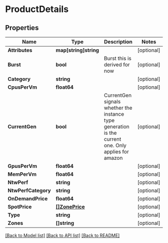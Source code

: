 # ProductDetails

## Properties

Name | Type | Description | Notes
------------ | ------------- | ------------- | -------------
**Attributes** | **map[string]string** |  | [optional] 
**Burst** | **bool** | Burst this is derived for now | [optional] 
**Category** | **string** |  | [optional] 
**CpusPerVm** | **float64** |  | [optional] 
**CurrentGen** | **bool** | CurrentGen signals whether the instance type generation is the current one. Only applies for amazon | [optional] 
**GpusPerVm** | **float64** |  | [optional] 
**MemPerVm** | **float64** |  | [optional] 
**NtwPerf** | **string** |  | [optional] 
**NtwPerfCategory** | **string** |  | [optional] 
**OnDemandPrice** | **float64** |  | [optional] 
**SpotPrice** | [**[]ZonePrice**](ZonePrice.md) |  | [optional] 
**Type** | **string** |  | [optional] 
**Zones** | **[]string** |  | [optional] 

[[Back to Model list]](../README.md#documentation-for-models) [[Back to API list]](../README.md#documentation-for-api-endpoints) [[Back to README]](../README.md)


